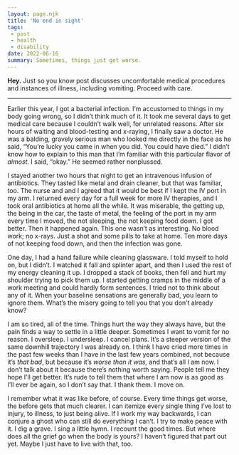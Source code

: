 ```yaml
---
layout: page.njk
title: 'No end in sight'
tags:
 - post
 - health
 - disability
date: 2022-06-16
summary: Sometimes, things just get worse.
---
```


**Hey.** Just so you know post discusses uncomfortable medical procedures and instances of illness, including vomiting. Proceed with care.

<hr>

Earlier this year, I got a bacterial infection. I’m accustomed to things in my body going wrong, so I didn’t think much of it. It took me several days to get medical care because I couldn’t walk well, for unrelated reasons. After six hours of waiting and blood-testing and x-raying, I finally saw a doctor. He was a balding, gravely serious man who looked me directly in the face as he said, “You’re lucky you came in when you did. You could have died.” I didn’t know how to explain to this man that I’m familiar with this particular flavor of *almost.* I said, “okay.” He seemed rather nonplussed.

I stayed another two hours that night to get an intravenous infusion of antibiotics. They tasted like metal and drain cleaner, but that was familiar, too. The nurse and and I agreed that it would be best if I kept the IV port in my arm. I returned every day for a full week for more IV therapies, and I took oral antibiotics at home all the while. It was miserable, the getting up, the being in the car, the taste of metal, the feeling of the port in my arm every time I moved, the not sleeping, the not keeping food down. I got better. Then it happened again. This one wasn’t as interesting. No blood work; no x-rays. Just a shot and some pills to take at home. Ten more days of not keeping food down, and then the infection was gone.

One day, I had a hand failure while cleaning glassware. I told myself to hold on, but I didn’t. I watched it fall and splinter apart, and then I used the rest of my energy cleaning it up. I dropped a stack of books, then fell and hurt my shoulder trying to pick them up. I started getting cramps in the middle of a work meeting and could hardly form sentences. I tried not to think about any of it. When your baseline sensations are generally bad, you learn to ignore them. What’s the misery going to tell you that you don’t already know?

I am so tired, all of the time. Things hurt the way they always have, but the pain finds a way to settle in a little deeper. Sometimes I want to vomit for no reason. I oversleep. I undersleep. I cancel plans. It’s a steeper version of the same downhill trajectory I was already on. I think I have cried more times in the past few weeks than I have in the last few years combined, not because it’s *that bad*, but because it’s *worse than it was,* and that’s all I am now. I don’t talk about it because there’s nothing worth saying. People tell me they hope I’ll get better. It’s rude to tell them that where I am now is as good as I’ll ever be again, so I don’t say that. I thank them. I move on.

I remember what it was like before, of course. Every time things get worse, the before gets that much clearer. I can itemize every single thing I’ve lost to injury, to illness, to just being alive. If I work my way backwards, I can conjure a ghost who can still do everything I can’t. I try to make peace with it. I dig a grave. I sing a little hymn. I recount the good times. But where does all the grief go when the body is yours? I haven’t figured that part out yet. Maybe I just have to live with that, too.
